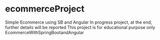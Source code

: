 # ecommerceProject
Simple Ecommerce using SB and Angular
In progress project, at the end, further details will be reported
This project is for educational purpose only
EcommerceWithSpringBootandAngular
